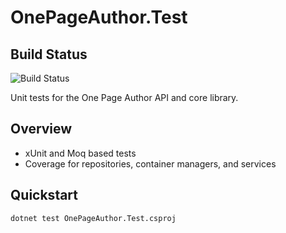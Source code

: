 # OnePageAuthor.Test

## Build Status
![Build Status](https://img.shields.io/badge/build-passing-brightgreen)

Unit tests for the One Page Author API and core library.

## Overview
- xUnit and Moq based tests
- Coverage for repositories, container managers, and services

## Quickstart
```pwsh
dotnet test OnePageAuthor.Test.csproj
```
